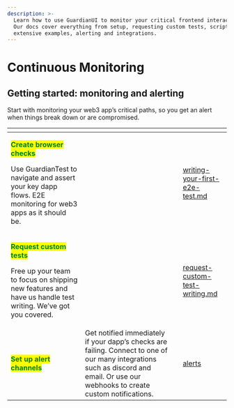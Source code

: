 ```yaml
---
description: >-
  Learn how to use GuardianUI to monitor your critical frontend interactions.
  Our docs cover everything from setup, requesting custom tests, scripting with
  extensive examples, alerting and integrations.
---
```


# Continuous Monitoring

## Getting started: monitoring and alerting

Start with monitoring your web3 app’s critical paths, so you get an alert when things break down or are compromised.

<table data-view="cards"><thead><tr><th></th><th></th><th></th><th data-hidden data-card-target data-type="content-ref"></th></tr></thead><tbody><tr><td><p><mark style="color:green;"><strong>Create browser checks</strong></mark></p><p>Use GuardianTest to navigate and assert your key dapp flows. E2E monitoring for web3 apps as it should be.</p></td><td></td><td></td><td><a href="../guardian-test/getting-started/writing-your-first-e2e-test.md">writing-your-first-e2e-test.md</a></td></tr><tr><td><p><mark style="color:green;"><strong>Request custom tests</strong></mark></p><p>Free up your team to focus on shipping new features and have us handle test writing. We’ve got you covered.</p></td><td></td><td></td><td><a href="browser-checks/request-custom-test-writing.md">request-custom-test-writing.md</a></td></tr><tr><td><mark style="color:green;"><strong>Set up alert channels</strong></mark></td><td>Get notified immediately if your dapp’s checks are failing. Connect to one of our many integrations such as discord and email. Or use our webhooks to create custom notifications.</td><td></td><td><a href="alerts/">alerts</a></td></tr></tbody></table>
